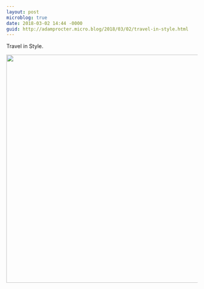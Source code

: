 ```yaml
---
layout: post
microblog: true
date: 2018-03-02 14:44 -0000
guid: http://adamprocter.micro.blog/2018/03/02/travel-in-style.html
---
```

Travel in Style.

<img src="http://discursive.adamprocter.co.uk/uploads/2018/228c1ffc6b.jpg" width="600" height="600" />
